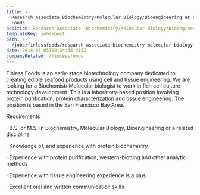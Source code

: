```yaml
---
title: >-
  Research Associate Biochemistry/Molecular Biology/Bioengineering at Finless
  Foods
position: Research Associate (Biochemistry/Molecular Biology/Bioengineering)
templateKey: jobs-post
path: >-
  /jobs/finlessfoods/research-associate-biochemistry-molecular-biology-bioengineering
date: 2018-03-05T00:34:34.415Z
companyRelated: /finlessfoods
---
```

Finless Foods is an early-stage biotechnology company dedicated to creating edible seafood products using cell and tissue engineering. We are looking for a Biochemist/ Molecular biologist to work in fish cell culture technology development. This is a laboratory-based position involving protein purification, protein characterization and tissue engineering. The position is based in the San Francisco Bay Area.



Requirements

·      B.S. or M.S. in Biochemistry, Molecular Biology, Bioengineering or a related discipline

·      Knowledge of, and experience with protein biochemistry

·      Experience with protein purification, western-blotting and other analytic methods

·      Experience with tissue engineering experience is a plus   

·      Excellent oral and written communication skills
